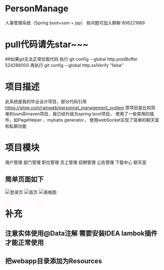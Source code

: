 # PersonManage
人事管理系统（Spring boot+ssm + jsp）
有问题可加入群聊 806221669
# pull代码请先star~~~
##如果git无法正常拉取代码 
执行
git config --global http.postBuffer 524288000
再执行
git config  --global   http.sslVerify "false"
# 项目描述
此系统是我的毕业设计项目，部分代码引用 https://gitee.com/rainweb/personnel_management_system
原项目是比较简单的ssm非maven项目，我已经升级为spring boot项目，
使用了一些常用的插件，如PageHelper 、mybatis generator，
使用webSocket实现了简单的聊天室和私聊功能
# 项目模块
用户管理 部门管理 职位管理 员工管理 招聘管理 公告管理 下载中心 聊天室
## 简单页面如下
![登录页](http://github.com/GuoMinJim/PersonManage/raw/master/images/login1.jpg)
![首页](http://github.com/GuoMinJim/PersonManage/raw/master/images/index1.png)
![表格图](http://github.com/GuoMinJim/PersonManage/raw/master/images/table1.jpg)


# 补充
## 注意实体使用@Data注解 需要安装IDEA lambok插件才能正常使用
## 把webapp目录添加为Resources 



